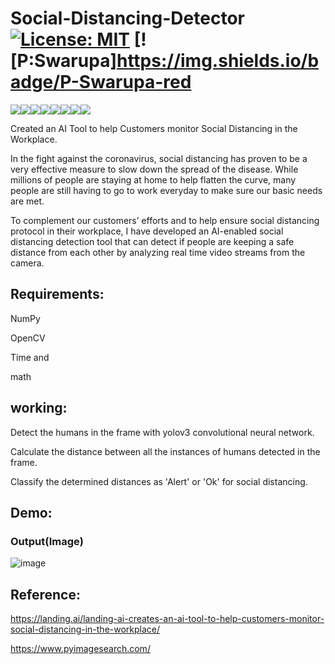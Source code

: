 # Social-Distancing-Detector [![License: MIT](https://img.shields.io/badge/License-MIT-yellow.svg)](https://opensource.org/licenses/MIT)  [![P:Swarupa]https://img.shields.io/badge/P-Swarupa-red

[![](https://sourcerer.io/fame/Swarupa567/Swarupa567/Social-Distancing-Detector/images/0)](https://sourcerer.io/fame/Swarupa567/Swarupa567/Social-Distancing-Detector/links/0)[![](https://sourcerer.io/fame/Swarupa567/Swarupa567/Social-Distancing-Detector/images/1)](https://sourcerer.io/fame/Swarupa567/Swarupa567/Social-Distancing-Detector/links/1)[![](https://sourcerer.io/fame/Swarupa567/Swarupa567/Social-Distancing-Detector/images/2)](https://sourcerer.io/fame/Swarupa567/Swarupa567/Social-Distancing-Detector/links/2)[![](https://sourcerer.io/fame/Swarupa567/Swarupa567/Social-Distancing-Detector/images/3)](https://sourcerer.io/fame/Swarupa567/Swarupa567/Social-Distancing-Detector/links/3)[![](https://sourcerer.io/fame/Swarupa567/Swarupa567/Social-Distancing-Detector/images/4)](https://sourcerer.io/fame/Swarupa567/Swarupa567/Social-Distancing-Detector/links/4)[![](https://sourcerer.io/fame/Swarupa567/Swarupa567/Social-Distancing-Detector/images/5)](https://sourcerer.io/fame/Swarupa567/Swarupa567/Social-Distancing-Detector/links/5)[![](https://sourcerer.io/fame/Swarupa567/Swarupa567/Social-Distancing-Detector/images/6)](https://sourcerer.io/fame/Swarupa567/Swarupa567/Social-Distancing-Detector/links/6)[![](https://sourcerer.io/fame/Swarupa567/Swarupa567/Social-Distancing-Detector/images/7)](https://sourcerer.io/fame/Swarupa567/Swarupa567/Social-Distancing-Detector/links/7)

Created an AI Tool to help Customers monitor Social Distancing in the Workplace.

In the fight against the coronavirus, social distancing has proven to be a very effective measure to slow down the spread of the disease. While millions of people are staying at home to help flatten the curve, many people are still having to go to work everyday to make sure our basic needs are met.

To complement our customers’ efforts and to help ensure social distancing protocol in their workplace, I have developed an AI-enabled social distancing detection tool that can detect if people are keeping a safe distance from each other by analyzing real time video streams from the camera.

## Requirements:
NumPy

OpenCV

Time and 

math

## working:
Detect the humans in the frame with yolov3 convolutional neural network.

Calculate the distance between all the instances of humans detected in the frame.

Classify the determined distances as 'Alert' or 'Ok' for social distancing.

## Demo:

### Output(Image)

![image](https://user-images.githubusercontent.com/22514881/85181437-8d676b80-b2a3-11ea-9afc-5c7174170675.png)

## Reference:
https://landing.ai/landing-ai-creates-an-ai-tool-to-help-customers-monitor-social-distancing-in-the-workplace/

https://www.pyimagesearch.com/

